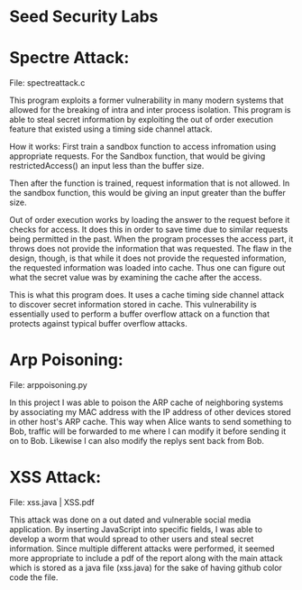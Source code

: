 # Seed Security Labs

# Spectre Attack:
File: spectreattack.c

This program exploits a former vulnerability in many modern systems that allowed for the breaking
of intra and inter process isolation. This program is able to steal secret information by exploiting
the out of order execution feature that existed using a timing side channel attack.

How it works:
First train a sandbox function to access infromation using appropriate requests. For the 
Sandbox function, that would be giving restrictedAccess() an input less than the buffer size.

Then after the function is trained, request information that is not allowed. In the sandbox
function, this would be giving an input greater than the buffer size.

Out of order execution works by loading the answer to the request before it checks for access.
It does this in order to save time due to similar requests being permitted in the past. When the program
processes the access part, it throws does not provide the information that was requested. The flaw in the
design, though, is that while it does not provide the requested information, the requested information was loaded
into cache. Thus one can figure out what the secret value was by examining the cache after the access.

This is what this program does. It uses a cache timing side channel attack to discover secret information stored
in cache. This vulnerability is essentially used to perform a buffer overflow attack on a function that protects against
typical buffer overflow attacks.

# Arp Poisoning:
File: arppoisoning.py

In this project I was able to poison the ARP cache of neighboring systems by associating my MAC address with the IP address of other devices stored in other host's ARP cache. This way when Alice wants to send something to Bob, traffic will be forwarded to me where I can modify it before sending it on to Bob. Likewise I can also modify the replys sent back from Bob.

# XSS Attack:
File: xss.java | XSS.pdf

This attack was done on a out dated and vulnerable social media application. By inserting JavaScript into specific fields, I was able to develop a worm that would spread to other users and steal secret information. Since multiple different attacks were performed, it seemed more appropriate to include a pdf of the report along with the main attack which is stored as a java file (xss.java) for the sake of having github color code the file.

